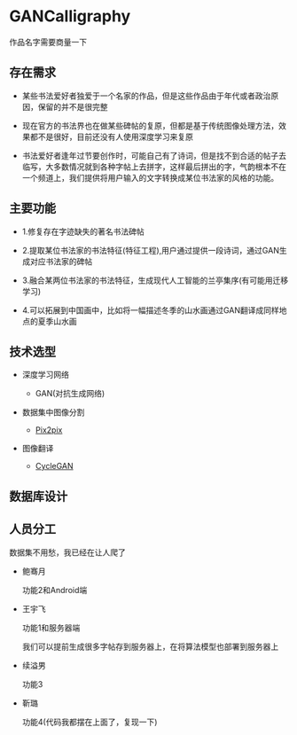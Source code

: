 # GANCalligraphy       

作品名字需要商量一下   


## 存在需求       

* 某些书法爱好者独爱于一个名家的作品，但是这些作品由于年代或者政治原因，保留的并不是很完整      

* 现在官方的书法界也在做某些碑帖的复原，但都是基于传统图像处理方法，效果都不是很好，目前还没有人使用深度学习来复原     

* 书法爱好者逢年过节要创作时，可能自己有了诗词，但是找不到合适的帖子去临写，大多数情况就到各种字帖上去拼字，这样最后拼出的字，气韵根本不在一个频道上，我们提供将用户输入的文字转换成某位书法家的风格的功能。       


## 主要功能     

* 1.修复存在字迹缺失的著名书法碑帖
    
* 2.提取某位书法家的书法特征(特征工程),用户通过提供一段诗词，通过GAN生成对应书法家的碑帖          

* 3.融合某两位书法家的书法特征，生成现代人工智能的兰亭集序(有可能用迁移学习)            

* 4.可以拓展到中国画中，比如将一幅描述冬季的山水画通过GAN翻译成同样地点的夏季山水画          

## 技术选型      

* 深度学习网络    

    * GAN(对抗生成网络)  

* 数据集中图像分割      

    * [Pix2pix](https://github.com/junyanz/pytorch-CycleGAN-and-pix2pix)      

* 图像翻译     
    
    * [CycleGAN](https://github.com/junyanz/pytorch-CycleGAN-and-pix2pix)      


## 数据库设计        



## 人员分工        

数据集不用愁，我已经在让人爬了

* 鲍骞月     

    功能2和Android端         

* 王宇飞    

    功能1和服务器端       

    我们可以提前生成很多字帖存到服务器上，在将算法模型也部署到服务器上

* 续溢男    

    功能3   

* 靳璐       

    功能4(代码我都摆在上面了，复现一下)        



